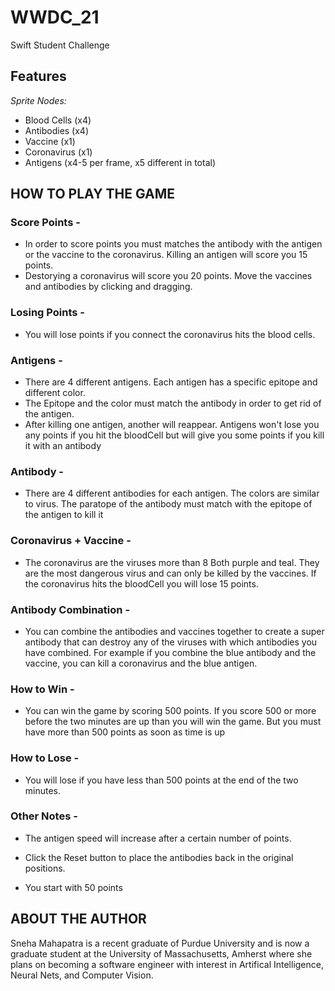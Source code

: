 # WWDC_21
Swift Student Challenge

## Features 
*Sprite Nodes:* 
* Blood Cells (x4)
* Antibodies (x4) 
* Vaccine (x1) 
* Coronavirus (x1)
* Antigens (x4-5 per frame, x5 different in total) 


## HOW TO PLAY THE GAME

### Score Points - 
* In order to score points you must matches the antibody with the antigen or the vaccine to the coronavirus. Killing an antigen will score you 15 points. 
* Destorying a coronavirus will score you 20 points. Move the vaccines and antibodies by clicking and dragging. 

### Losing Points -
* You will lose points if you connect the coronavirus hits the blood cells. 

### Antigens -
* There are 4 different antigens. Each antigen has a specific epitope and different color. 
* The Epitope and the color must match the antibody in order to get rid of the antigen. 
* After killing one antigen, another will reappear. Antigens won't lose you any points if you hit the bloodCell but will give you some points if you kill it with an antibody

### Antibody -
* There are 4 different antibodies for each antigen. The colors are similar to virus. The paratope of the antibody must match with the epitope of the antigen to kill it 

### Coronavirus + Vaccine -
* The coronavirus are the viruses more than 8  Both purple and teal. They are the most dangerous virus and can only be killed by the vaccines. If the coronavirus hits the bloodCell you will lose 15 points. 

### Antibody Combination -
* You can combine the antibodies and vaccines together to create a super antibody that can destroy any of the viruses with which antibodies you have combined. For example if you combine the blue antibody and the vaccine, you can kill a coronavirus and the blue antigen. 

### How to Win - 
* You can win the game by scoring 500 points. If you score 500 or more before the two minutes are up than you will win the game. But you must have more than 500 points as soon as time is up

### How to Lose - 
* You will lose if you have less than 500 points at the end of the two minutes. 

### Other Notes - 
* The antigen speed will increase after a certain number of points. 

* Click the Reset button to place the antibodies back in the original positions. 

* You start with 50 points


## ABOUT THE AUTHOR
Sneha Mahapatra is a recent graduate of Purdue University and is now a graduate student at the University of Massachusetts, Amherst where she plans on becoming a software engineer with interest in Artifical Intelligence, Neural Nets, and Computer Vision. 
